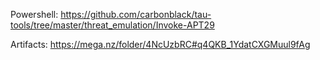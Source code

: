 Powershell: https://github.com/carbonblack/tau-tools/tree/master/threat_emulation/Invoke-APT29

Artifacts: https://mega.nz/folder/4NcUzbRC#q4QKB_1YdatCXGMuul9fAg

